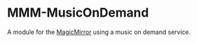 # MMM-MusicOnDemand
A module for the [MagicMirror](https://github.com/MichMich/MagicMirror) using a music on demand service.
